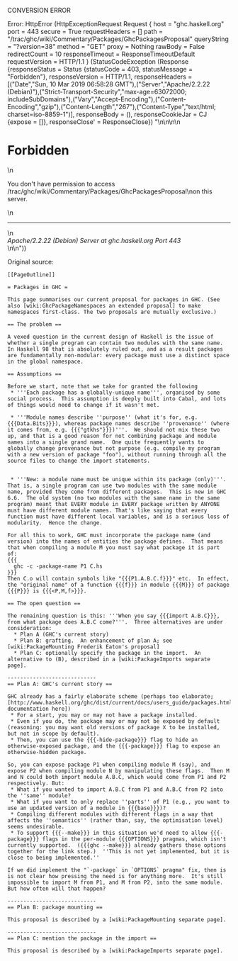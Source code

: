 CONVERSION ERROR

Error: HttpError (HttpExceptionRequest Request {
  host                 = "ghc.haskell.org"
  port                 = 443
  secure               = True
  requestHeaders       = []
  path                 = "/trac/ghc/wiki/Commentary/Packages/GhcPackagesProposal"
  queryString          = "?version=38"
  method               = "GET"
  proxy                = Nothing
  rawBody              = False
  redirectCount        = 10
  responseTimeout      = ResponseTimeoutDefault
  requestVersion       = HTTP/1.1
}
 (StatusCodeException (Response {responseStatus = Status {statusCode = 403, statusMessage = "Forbidden"}, responseVersion = HTTP/1.1, responseHeaders = [("Date","Sun, 10 Mar 2019 06:58:28 GMT"),("Server","Apache/2.2.22 (Debian)"),("Strict-Transport-Security","max-age=63072000; includeSubDomains"),("Vary","Accept-Encoding"),("Content-Encoding","gzip"),("Content-Length","267"),("Content-Type","text/html; charset=iso-8859-1")], responseBody = (), responseCookieJar = CJ {expose = []}, responseClose' = ResponseClose}) "<!DOCTYPE HTML PUBLIC \"-//IETF//DTD HTML 2.0//EN\">\n<html><head>\n<title>403 Forbidden</title>\n</head><body>\n<h1>Forbidden</h1>\n<p>You don't have permission to access /trac/ghc/wiki/Commentary/Packages/GhcPackagesProposal\non this server.</p>\n<hr>\n<address>Apache/2.2.22 (Debian) Server at ghc.haskell.org Port 443</address>\n</body></html>\n"))

Original source:

```trac
[[PageOutline]]

= Packages in GHC =

This page summarises our current proposal for packages in GHC. (See also [wiki:GhcPackageNamespaces an extended proposal] to make namespaces first-class. The two proposals are mutually exclusive.)

== The problem ==

A vexed question in the current design of Haskell is the issue of whether a single program can contain two modules with the same name.  In Haskell 98 that is absolutely ruled out, and as a result packages are fundamentally non-modular: every package must use a distinct space in the global namespace. 

== Assumptions ==

Before we start, note that we take for granted the following
 * '''Each package has a globally-unique name''', organised by some social process.  This assumption is deeply built into Cabal, and lots of things would need to change if it wasn't met.

 * '''Module names describe ''purpose'' (what it's for, e.g. {{{Data.Bits}}}), whereas package names describe ''provenance'' (where it comes from, e.g. {{{"gtkhs"}}})'''.  We should not mix these two up, and that is a good reason for not combining package and module names into a single grand name.  One quite frequently wants to globally change provenance but not purpose (e.g. compile my program with a new version of package "foo"), without running through all the source files to change the import statements.


 * '''New: a module name must be unique within its package (only)'''.   That is, a single program can use two modules with the same module name, provided they come from different packages.  This is new in GHC 6.6.  The old system (no two modules with the same name in the same program) meant that EVERY module in EVERY package written by ANYONE must have different module names. That's like saying that every function must have different local variables, and is a serious loss of modularity.  Hence the change.

For all this to work, GHC must incorporate the package name (and version) into the names of entities the package defines.  That means that when compiling a module M you must say what package it is part of:
{{{
  ghc -c -package-name P1 C.hs
}}}
Then C.o will contain symbols like "{{{P1.A.B.C.f}}}" etc.  In effect, the "original name" of a function {{{f}}} in module {{{M}}} of package {{{P}}} is {{{<P,M,f>}}}.

== The open question ==

The remaining question is this: '''When you say {{{import A.B.C}}}, from what package does A.B.C come?'''.  Three alternatives are under consideration:
  * Plan A (GHC's current story)
  * Plan B: grafting.  An enhancement of plan A; see [wiki:PackageMounting Frederik Eaton's proposal]
  * Plan C: optionally specify the package in the import.  An alternative to (B), described in a [wiki:PackageImports separate page].

----------------------------
== Plan A: GHC's current story ==

GHC already has a fairly elaborate scheme (perhaps too elaborate; [http://www.haskell.org/ghc/dist/current/docs/users_guide/packages.html documentation here])
 * For a start, you may or may not have a package installed.  
 * Even if you do, the package may or may not be exposed by default (reasoning: you may want old versions of package X to be installed, but not in scope by default).  
 * Then, you can use the {{{-hide-package}}} flag to hide an otherwise-exposed package, and the {{{-package}}} flag to expose an otherwise-hidden package.

So, you can expose package P1 when compiling module M (say), and expose P2 when compiling module N by manipulating these flags.  Then M and N could both import module A.B.C, which would come from P1 and P2 respectively. But:
 * What if you wanted to import A.B.C from P1 and A.B.C from P2 into the ''same'' module?
 * What if you want to only replace ''parts'' of P1 (e.g., you want to use an updated version of a module in {{{base}}})?
 * Compiling different modules with different flags in a way that affects the ''semantics'' (rather than, say, the optimisation level) seems undesirable.
 * To support {{{--make}}} in this situation we'd need to allow {{{-package}}} flags in the per-module {{{OPTIONS}}} pragmas, which isn't currently supported.  ({{{ghc --make}}} already gathers those options together for the link step.)  ''This is not yet implemented, but it is close to being implemented.''

If we did implement the "`-package` in `OPTIONS` pragma" fix, then is is not clear how pressing the need is for anything more.  It's still impossible to import M from P1, and M from P2, into the same module.  But how often will that happen?

----------------------------
== Plan B: package mounting ==

This proposal is described by a [wiki:PackageMounting separate page].

----------------------------
== Plan C: mention the package in the import ==

This proposal is described by a [wiki:PackageImports separate page].

```

